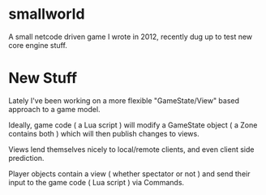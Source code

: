# smallworld
A small netcode driven game I wrote in 2012, recently dug up to test new core engine stuff.

# New Stuff
Lately I've been working on a more flexible "GameState/View" based approach to a game model.

Ideally, game code ( a Lua script ) will modify a GameState object ( a Zone
contains both ) which will then publish changes to views.

Views lend themselves nicely to local/remote clients, and even client side
prediction.

Player objects contain a view ( whether spectator or not ) and send their input
to the game code ( Lua script ) via Commands.
